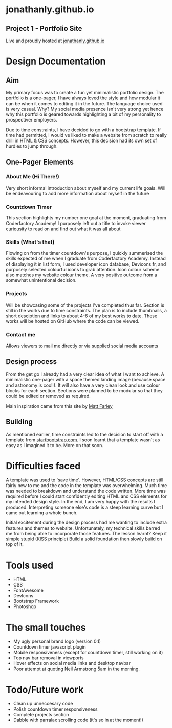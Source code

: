 # jonathanly.github.io
## Project 1 - Portfolio Site
Live and proudly hosted at [jonathanly.github.io](jonathanly.github.io)

# Design Documentation
## Aim

My primary focus was to create a fun yet minimalistic portfolio design. The portfolio is a one-pager, I have always loved the style and how modular it can be when it comes to editing it in the future. The language choice used is very casual. Why? My social media presence isn't very strong yet hence why this portfolio is geared towards highlighting a bit of my personality to prospectiver employers. 

Due to time constraints, I have decided to go with a bootstrap template. If time had permitted, I would've liked to make a website from scratch to really drill in HTML & CSS concepts. However, this decision had its own set of hurdles to jump through.

## One-Pager Elements
### About Me (Hi There!)

Very short informal introduction about myself and my current life goals. Will be endeavouring to add more information about myself in the future

### Countdown Timer

This section highlights my number one goal at the moment, graduating from Coderfactory Academy! I purposely left out a title to invoke viewer curiousity to read on and find out what it was all about

### Skills (What's that)

Flowing on from the timer countdown's purpose, I quickly summerised the skills expected of me when I graduate from Coderfactory Academy. Instead of displaying it in list form, I used developer icon database, Devicons.fr, and purposely selected colourful icons to grab attention. Icon colour scheme also matches my website colour theme. A very positive outcome from a somewhat unintentional decision.

### Projects

Will be showcasing some of the projects I've completed thus far. Section is still in the works due to time constraints.
The plan is to include thumbnails, a short desciption and links to about 4-6 of my best works to date. These works will be hosted on GitHub where the code can be viewed.

### Contact me

Allows viewers to mail me directly or via supplied social media accounts

## Design process

From the get go I already had a very clear idea of what I want to achieve. A minimalistic one-pager with a space themed landing image (because space and astronomy is cool!). It will also have a very clean look and use colour blocks for each section. Sections were planned to be modular so that they could be edited or removed as required.

Main inspiration came from this site by [Matt Farley](http://mattfarley.ca/)

## Building

As mentioned earlier, time constraints led to the decision to start off with a template from [startbootstrap.com](https://startbootstrap.com/). I soon learnt that a template wasn't as easy as I imagined it to be. More on that soon.

# Difficulties faced

A template was used to 'save time'. However, HTML/CSS concepts are still fairly new to me and the code in the template was overwhelming.
Much time was needed to breakdown and understand the code written. More time was required before I could start confidently editing HTML and CSS elements for my intended design style. In the end, I am very happy with the results I produced. Interpreting someone else's code is a steep learning curve but I came out learning a whole bunch.

Initial excitement during the design process had me wanting to include extra features and themes to website. Unfortunately, my technical skills barred me from being able to incorporate those features. 
The lesson learnt? Keep it simple stupid (KISS principle)
Build a solid foundation then slowly build on top of it.

# Tools used
- HTML
- CSS
- FontAwesome
- DevIcons
- Bootstrap Framework
- Photoshop

# The small touches
- My ugly personal brand logo (version 0.1)
- Countdown timer javascript plugin
- Mobile responsiveness (except for countdown timer, still working on it)
- Top nav bar removal in viewports
- Hover effects on social media links and desktop navbar 
- Poor attempt at quoting Neil Armstrong 5am in the morning.

# Todo/Future work
- Clean up unneccesary code
- Polish countdown timer responsiveness
- Complete projects section
- Dabble with parralax scrolling code (it's so in at the moment!)
